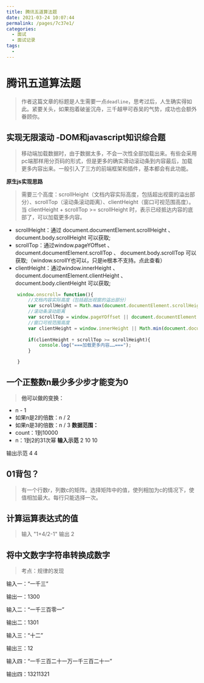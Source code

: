 ```yaml
---
title: 腾讯五道算法题
date: 2021-03-24 10:07:44
permalink: /pages/7c37e1/
categories:
  - 面试
  - 面试记录
tags:
  - 
---
```



# 腾讯五道算法题

> 作者这篇文章的标题是人生需要一点`deadline`，思考过后，人生确实得如此。紧要关头，如果抱着破釜沉舟，三千越甲可吞吴的气势，成功也会额外眷顾你。

## 实现无限滚动 -DOM和javascript知识综合题

> 移动端加载数据时，由于数据太多，不会一次性全部加载出来。有些会采用pc端那样用分页码的形式，但是更多的确实滑动滚动条到内容最后，加载更多内容出来。一般引入了三方的前端框架和插件，基本都会有此功能。

**原生js实现思路**

> 需要三个高度：scrollHeight（文档内容实际高度，包括超出视窗的溢出部分）、scrollTop（滚动条滚动距离）、clientHeight（窗口可视范围高度）。当 clientHeight + scrollTop >= scrollHeight 时，表示已经抵达内容的底部了，可以加载更多内容。

- scrollHeight：通过 document.documentElement.scrollHeight 、document.body.scrollHeight 可以获取;
- scrollTop：通过window.pageYOffset 、 document.documentElement.scrollTop 、 document.body.scrollTop 可以获取;（window.scrollY也可以，只是ie根本不支持。点此查看）
- clientHeight：通过window.innerHeight 、 document.documentElement.clientHeight 、 document.body.clientHeight 可以获取;

```javascript
    window.onscroll= function(){
        //文档内容实际高度（包括超出视窗的溢出部分）
        var scrollHeight = Math.max(document.documentElement.scrollHeight, document.body.scrollHeight);
        //滚动条滚动距离
        var scrollTop = window.pageYOffset || document.documentElement.scrollTop || document.body.scrollTop;
        //窗口可视范围高度
        var clientHeight = window.innerHeight || Math.min(document.documentElement.clientHeight,document.body.clientHeight);
        
        if(clientHeight + scrollTop >= scrollHeight){
            console.log("===加载更多内容……===");
        }

    }
```

## 一个正整数n最少多少步才能变为0

>**他可以做的变换：**
- n - 1
- 如果n是2的倍数：n / 2
- 如果n是3的倍数：n / 3
**数据范围：**
- count：1到10000
- n：1到2的31次幂
**输入示范**
2
10
10

输出示范
4
4

## 01背包？

> 有一个行数r，列数c的矩阵。选择矩阵中的值，使列相加为c的情况下，使值相加最大。每行只能选择一次。

## 计算运算表达式的值

> 输入 "1+4/2-1" 输出 2

## 将中文数字字符串转换成数字

> 考点：规律的发现

输入一：“一千三”

输出一：1300

输入二：“一千三百零一”

输出二：1301

输入三：“十二”

输出三：12

输入四：“一千三百二十一万一千三百二十一”

输出四：13211321